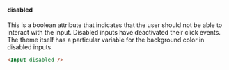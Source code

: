 #### disabled

This is a boolean attribute that indicates that the user should not be able to interact with the input. Disabled inputs have deactivated their click events. The theme itself has a particular variable for the background color in disabled inputs.

```html
<Input disabled />
```